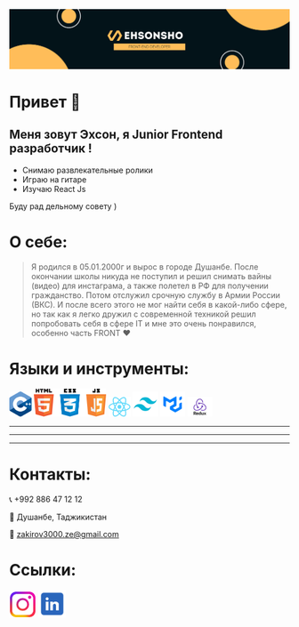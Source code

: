 <img src='./git banner.png'/>

# Привет 👋
## Меня зовут Эхсон, я Junior Frontend разработчик !
- Снимаю развлекательные ролики
- Играю на гитаре
- Изучаю React Js
 
 Буду рад дельному совету )
#
# О себе:
>Я родился в 05.01.2000г
и вырос в городе Душанбе.
После окончании школы никуда не поступил и решил снимать вайны (видео) для инстаграма, а также полетел в РФ для получении гражданство. Потом отслужил срочную службу в Армии России (ВКС).
И после всего этого не мог найти себя в какой-либо сфере, но так как я легко дружил с современной техникой
решил попробовать себя в сфере IT и мне это очень понравился, особенно  часть FRONT ♥
# Языки и инструменты:
<img src="./C++.png" width='40px'/>
<img src="./HTML css JS.png" width='130px'/>
<img src="./React.png" width='40px'/>
<img src="./Tailwind.png" width='45px'/>
<img src="./MUI logo.png" width='45px'/>
<img src="./Redux.png" width='45px'/>

----
----
----
# Контакты: 
📞 +992 886 47 12 12

📍 Душанбе, Таджикистан

📧 zakirov3000.ze@gmail.com
#
# Ссылки:
[<img src='./instagram.png' width='48px'/>]('https://www.instagram.com/ehsonback/')
[<img src='./Linked in.png' width='50px'/>]('www.linkedin.com/in/ehson-zokirov') 
 